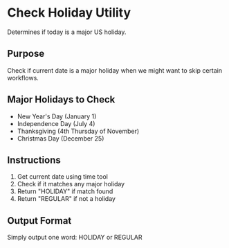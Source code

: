 # Check Holiday Utility

Determines if today is a major US holiday.

## Purpose
Check if current date is a major holiday when we might want to skip certain workflows.

## Major Holidays to Check
- New Year's Day (January 1)
- Independence Day (July 4)
- Thanksgiving (4th Thursday of November)
- Christmas Day (December 25)

## Instructions
1. Get current date using time tool
2. Check if it matches any major holiday
3. Return "HOLIDAY" if match found
4. Return "REGULAR" if not a holiday

## Output Format
Simply output one word: HOLIDAY or REGULAR